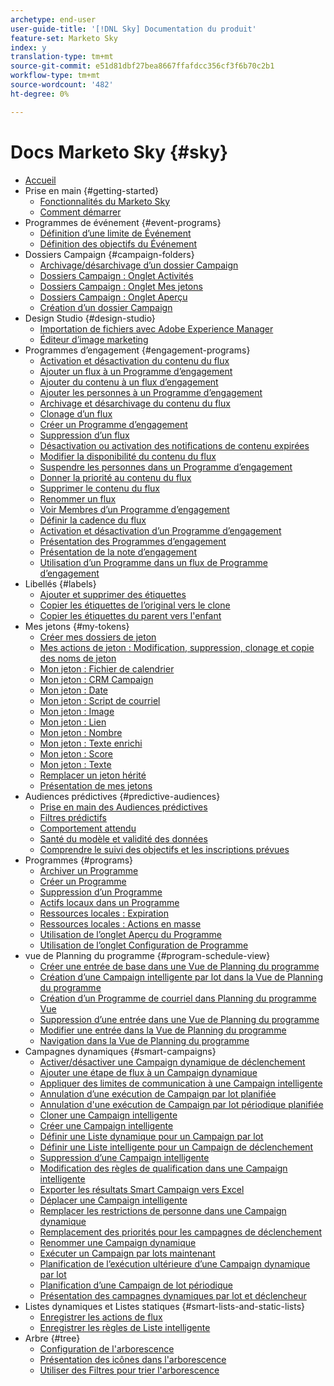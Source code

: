 ```yaml
---
archetype: end-user
user-guide-title: '[!DNL Sky] Documentation du produit'
feature-set: Marketo Sky
index: y
translation-type: tm+mt
source-git-commit: e51d81dbf27bea8667ffafdcc356cf3f6b70c2b1
workflow-type: tm+mt
source-wordcount: '482'
ht-degree: 0%

---
```



# Docs Marketo Sky {#sky}

+ [Accueil](home.md)
+ Prise en main {#getting-started}
   + [Fonctionnalités du Marketo Sky](marketo-sky-features.md)
   + [Comment démarrer](how-to-enable-roles-for-marketo-sky.md)
+ Programmes de événement {#event-programs}
   + [Définition d’une limite de Événement](setting-an-event-cap.md)
   + [Définition des objectifs du Événement](setting-event-goals.md)
+ Dossiers Campaign {#campaign-folders}
   + [Archivage/désarchivage d’un dossier Campaign](archive-unarchive-a-campaign-folder.md)
   + [Dossiers Campaign : Onglet Activités](campaign-folder-activities-tab.md)
   + [Dossiers Campaign : Onglet Mes jetons](campaign-folder-my-tokens-tab.md)
   + [Dossiers Campaign : Onglet Aperçu](campaign-folder-overview-tab.md)
   + [Création d’un dossier Campaign](create-a-campaign-folder.md)
+ Design Studio {#design-studio}
   + [Importation de fichiers avec Adobe Experience Manager](importing-assets-with-adobe-experience-manager.md)
   + [Éditeur d’image marketing](marketo-image-editor.md)
+ Programmes d’engagement {#engagement-programs}
   + [Activation et désactivation du contenu du flux](activate-and-deactivate-stream-content.md)
   + [Ajouter un flux à un Programme d’engagement](add-a-stream-to-an-engagement-program.md)
   + [Ajouter du contenu à un flux d’engagement](add-content-to-an-engagement-stream.md)
   + [Ajouter les personnes à un Programme d’engagement](add-people-to-an-engagement-program.md)
   + [Archivage et désarchivage du contenu du flux](archive-and-unarchive-stream-content.md)
   + [Clonage d’un flux](clone-a-stream.md)
   + [Créer un Programme d’engagement](create-an-engagement-program.md)
   + [Suppression d’un flux](delete-a-stream.md)
   + [Désactivation ou activation des notifications de contenu expirées](disable-or-enable-exhausted-content-notifications.md)
   + [Modifier la disponibilité du contenu du flux](edit-availability-of-stream-content.md)
   + [Suspendre les personnes dans un Programme d’engagement](pause-people-in-an-engagement-program.md)
   + [Donner la priorité au contenu du flux](prioritize-stream-content.md)
   + [Supprimer le contenu du flux](remove-stream-content.md)
   + [Renommer un flux](rename-a-stream.md)
   + [Voir Membres d’un Programme d’engagement](see-members-of-an-engagement-program.md)
   + [Définir la cadence du flux](set-stream-cadence.md)
   + [Activation et désactivation d’un Programme d’engagement](turn-an-engagement-program-on-and-off.md)
   + [Présentation des Programmes d’engagement](understanding-engagement-programs.md)
   + [Présentation de la note d’engagement](understanding-the-engagement-score.md)
   + [Utilisation d’un Programme dans un flux de Programme d’engagement](using-a-program-in-an-engagement-program-stream.md)
+ Libellés {#labels}
   + [Ajouter et supprimer des étiquettes](add-and-remove-labels.md)
   + [Copier les étiquettes de l’original vers le clone](copy-labels-from-original-to-clone.md)
   + [Copier les étiquettes du parent vers l&#39;enfant](copy-labels-from-parent-to-child.md)
+ Mes jetons {#my-tokens}
   + [Créer mes dossiers de jeton](create-my-token-folders.md)
   + [Mes actions de jeton : Modification, suppression, clonage et copie des noms de jeton](my-token-actions-edit-delete-clone-and-copy-token-names.md)
   + [Mon jeton : Fichier de calendrier](my-token-calendar-file.md)
   + [Mon jeton : CRM Campaign](my-token-crm-campaign.md)
   + [Mon jeton : Date](my-token-date.md)
   + [Mon jeton : Script de courriel](my-token-email-script.md)
   + [Mon jeton : Image](my-token-image.md)
   + [Mon jeton : Lien](my-token-link.md)
   + [Mon jeton : Nombre](my-token-number.md)
   + [Mon jeton : Texte enrichi](my-token-rich-text.md)
   + [Mon jeton : Score](my-token-score.md)
   + [Mon jeton : Texte](my-token-text.md)
   + [Remplacer un jeton hérité](override-an-inherited-my-token.md)
   + [Présentation de mes jetons](understanding-my-tokens.md)
+ Audiences prédictives {#predictive-audiences}
   + [Prise en main des Audiences prédictives](getting-started-with-predictive-audiences.md)
   + [Filtres prédictifs](predictive-filters.md)
   + [Comportement attendu](expected-behavior.md)
   + [Santé du modèle et validité des données](model-health-and-data-validity.md)
   + [Comprendre le suivi des objectifs et les inscriptions prévues](understanding-goal-tracking-and-projected-registrations.md)
+ Programmes {#programs}
   + [Archiver un Programme](archive-a-program.md)
   + [Créer un Programme](create-a-new-program.md)
   + [Suppression d’un Programme](delete-a-program.md)
   + [Actifs locaux dans un Programme](local-assets-in-a-program.md)
   + [Ressources locales : Expiration](local-assets-expiration.md)
   + [Ressources locales : Actions en masse](local-assets-mass-actions.md)
   + [Utilisation de l’onglet Aperçu du Programme](using-the-program-overview-tab.md)
   + [Utilisation de l’onglet Configuration de Programme](using-the-program-setup-tab.md)
+ vue de Planning du programme {#program-schedule-view}
   + [Créer une entrée de base dans une Vue de Planning du programme](create-a-basic-entry-in-program-schedule-view.md)
   + [Création d’une Campaign intelligente par lot dans la Vue de Planning du programme](create-a-batch-smart-campaign-in-program-schedule-view.md)
   + [Création d’un Programme de courriel dans Planning du programme Vue](create-an-email-program-in-program-schedule-view.md)
   + [Suppression d’une entrée dans une Vue de Planning du programme](delete-an-entry-in-program-schedule-view.md)
   + [Modifier une entrée dans la Vue de Planning du programme](edit-an-entry-in-program-schedule-view.md)
   + [Navigation dans la Vue de Planning du programme](navigating-program-schedule-view.md)
+ Campagnes dynamiques {#smart-campaigns}
   + [Activer/désactiver une Campaign dynamique de déclenchement](activate-deactivate-a-trigger-smart-campaign.md)
   + [Ajouter une étape de flux à un Campaign dynamique](add-a-flow-step-to-a-smart-campaign.md)
   + [Appliquer des limites de communication à une Campaign intelligente](apply-communication-limits-to-a-smart-campaign.md)
   + [Annulation d’une exécution de Campaign par lot planifiée](cancel-a-scheduled-batch-campaign-run.md)
   + [Annulation d&#39;une exécution de Campaign par lot périodique planifiée](cancel-a-scheduled-recurring-batch-campaign-run.md)
   + [Cloner une Campaign intelligente](clone-a-smart-campaign.md)
   + [Créer une Campaign intelligente](create-a-smart-campaign.md)
   + [Définir une Liste dynamique pour un Campaign par lot](define-a-smart-list-for-a-batch-campaign.md)
   + [Définir une Liste intelligente pour un Campaign de déclenchement](define-a-smart-list-for-a-trigger-campaign.md)
   + [Suppression d’une Campaign intelligente](delete-a-smart-campaign.md)
   + [Modification des règles de qualification dans une Campaign intelligente](edit-qualification-rules-in-a-smart-campaign.md)
   + [Exporter les résultats Smart Campaign vers Excel](export-smart-campaign-results-to-excel.md)
   + [Déplacer une Campaign intelligente](move-a-smart-campaign.md)
   + [Remplacer les restrictions de personne dans une Campaign dynamique](override-person-restrictions-in-a-smart-campaign.md)
   + [Remplacement des priorités pour les campagnes de déclenchement](priority-override-for-trigger-campaigns.md)
   + [Renommer une Campaign dynamique](rename-a-smart-campaign.md)
   + [Exécuter un Campaign par lots maintenant](run-a-batch-smart-campaign-now.md)
   + [Planification de l’exécution ultérieure d’une Campaign dynamique par lot](schedule-a-batch-smart-campaign-to-run-later.md)
   + [Planification d’une Campaign de lot périodique](schedule-a-recurring-batch-campaign.md)
   + [Présentation des campagnes dynamiques par lot et déclencheur](understanding-batch-and-trigger-smart-campaigns.md)
+ Listes dynamiques et Listes statiques {#smart-lists-and-static-lists}
   + [Enregistrer les actions de flux](save-flow-actions.md)
   + [Enregistrer les règles de Liste intelligente](save-smart-list-rules.md)
+ Arbre {#tree}
   + [Configuration de l&#39;arborescence](configuring-the-tree.md)
   + [Présentation des icônes dans l&#39;arborescence](understanding-icons-in-the-tree.md)
   + [Utiliser des Filtres pour trier l&#39;arborescence](use-filters-to-sort-the-tree.md)

